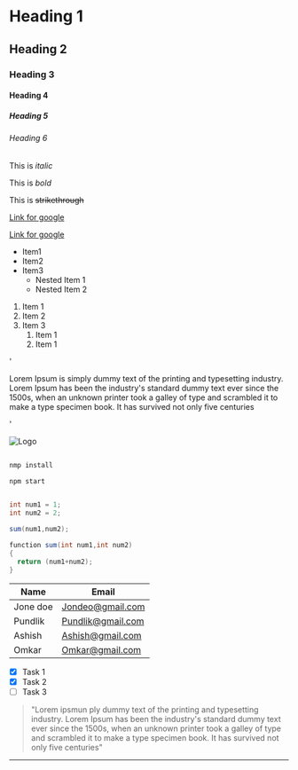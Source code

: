 <!-- This is Heading -->

# Heading 1
## Heading 2
### Heading 3
#### Heading 4
##### Heading 5
###### Heading 6

<!-- This is Italic -->
This is _italic_

<!-- This is Bold -->
This is *bold*

<!-- This is Strikethrough -->
This is ~~strikethrough~~

<!-- This is Link -->
[Link for google](https://www.google.com)

<!-- This is Link with tool tip -->
[Link for google](https://www.google.com "Link for google")

<!-- This is Unordered list -->
* Item1
* Item2 
* Item3
  * Nested Item 1
  * Nested Item 2
  
<!-- This is ordered list --> 
1. Item 1
1. Item 2
1. Item 3
   1. Item 1
   1. Item 1
   
<!-- This is paraghraph -->    
'<p> Lorem Ipsum is simply dummy text of the printing and typesetting industry. Lorem Ipsum has been the industry's standard dummy text ever since the 1500s, when an unknown printer took a galley of type and scrambled it to make a type specimen book. It has survived not only five centuries</p>'   

<!-- This is image -->    
![Logo](https://markdown-here.com/img/icon256.png)

<!-- This is code block -->

```bash

nmp install

npm start
```

```c#

int num1 = 1;
int num2 = 2;

sum(num1,num2);

function sum(int num1,int num2)
{
  return (num1+num2);
}
```
<!-- This is Table -->

| Name     | Email            |
| -------- | --------         |
| Jone doe | Jondeo@gmail.com |
| Pundlik  | Pundlik@gmail.com|
| Ashish   | Ashish@gmail.com |
| Omkar    | Omkar@gmail.com  |

<!-- This task list -->
* [x] Task 1
* [x] Task 2
* [ ] Task 3

<!-- This is quoated text -->
> "Lorem ipsmun ply dummy text of the printing and typesetting industry. Lorem Ipsum has been the industry's standard dummy text ever since the 1500s, when an unknown printer took a galley of type and scrambled it to make a type specimen book. It has survived not only five centuries"

<!-- This is line -->
---

